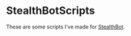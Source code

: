 # StealthBotScripts
These are some scripts I've made for [StealthBot](https://github.com/stealthbot/StealthBot).
